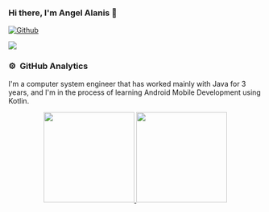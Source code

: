 ### Hi there, I'm Angel Alanis 👋

[![Github](https://img.shields.io/github/followers/angelalanis?label=Follow&style=social)](https://github.com/angelalanis)

<img src="https://i.imgur.com/91JQAqB.png">

### ⚙️ &nbsp;GitHub Analytics

I'm a computer system engineer that  has worked mainly with Java for 3 years, and I'm in the process of learning Android Mobile Development using Kotlin.

<p align="center">
<a href="https://github.com/AngelAlanis">
  <img height="180em" src="https://github-readme-stats-eight-theta.vercel.app/api?username=AngelAlanis&show_icons=true&theme=algolia&include_all_commits=true&count_private=true"/>
  <img height="180em" src="https://github-readme-stats-eight-theta.vercel.app/api/top-langs/?username=AngelAlanis&layout=compact&langs_count=8&theme=algolia"/>
</a>
</p>
